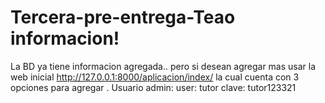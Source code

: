 # Tercera-pre-entrega-Teao informacion!
La BD ya tiene informacion agregada.. pero si desean agregar mas usar la web inicial http://127.0.0.1:8000/aplicacion/index/ la cual cuenta con 3 opciones para agregar .
Usuario admin: user: tutor  clave: tutor123321
